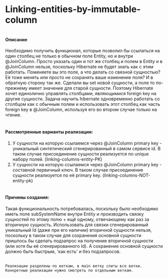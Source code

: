 # Linking-entities-by-immutable-column

#### <br>Описание<br>
Необходимо получить функционал, которые позволил бы ссылаться на один столбец не только в обычном поле Entity, но и внутри @JoinColumn. 
Просто указать один и тот же столбец и полем в Entity и в @JoinColumn нельзя, поскольку Hibernate не будет знать как с этим работать. 
Поменяете вы это поле, а что делать со связной сущностью? Её тоже менять или просто не сохранять ваше изменение поля? И в обратную сторону так же. 
Сделали вы set новой сущности, а поле то по-прежнему имеет значение для старой сущности. Поэтому Hibernate хочет единолично управлять столбцами,
являющимися foreign key на другие сущности. 
Задача научить hibernate одновременно работать со столбцом как с обычным полем и использовать этот столбец как часть foreign key в @JoinColumn,
используя его во втором случае только на чтение. 

#### <br>Рассмотренные варианты реализации:<br>
1. У сущности на которую ссылаемся через @JoinColumn primary key - уникальный синтетический сгенерированный в самом сервисе id. 
   В таком случае присоединение сущности реализуется по unique набору полей. (linking-columns-entity-PK)
2. У сущности на которую ссылаемся через @JoinColumn primary key - составной первичный ключ.
   В таком случае присоединение сущности реализуется по её primary key. (linking-columns-NOT-entity-pk)

#### <br>Причины создания:<br>
Такая функциональность потребовалась, поскольку было необходимо иметь поле subSystemName внутри Entity и
производить связку сущностей по этому полю + ещё одному, отвечающему как раз за вторичную сущность. 
Использовать для связки сгенерированный уникальный Id (даже при его наличии) вторичной сущности нельзя,
поскольку в таком случае для сохранения основной сущности пришлось бы сделать подзапрос на получение вторичной сущности (или хотя бы её сгенерированного Id).
А сохранение основной сущности должно быть быстрым, 'как есть' и без подзапросов.

<br>`Реализации разделены по веткам, в main ветку слиты все ветки. Конкретные реализации нужно смотреть по отдельным веткам.`